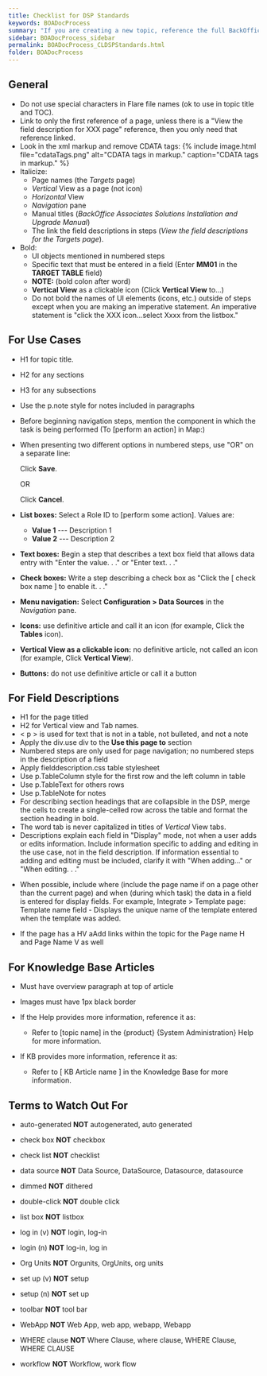 ```yaml
---
title: Checklist for DSP Standards
keywords: BOADocProcess
summary: "If you are creating a new topic, reference the full BackOffice Associates Documentation Standards document. For peer reviews and quick updates, you can use this truncated list of standards."
sidebar: BOADocProcess_sidebar
permalink: BOADocProcess_CLDSPStandards.html
folder: BOADocProcess
---
```


General
-------
* Do not use special characters in Flare file names (ok to use in topic title and TOC).
* Link to only the first reference of a page, unless there is a "View the field description for XXX page" reference, then you only need that reference linked.
* Look in the xml markup and remove CDATA tags:
    {% include image.html file="cdataTags.png" alt="CDATA tags in markup." caption="CDATA tags in markup." %}
* Italicize:
  * Page names (the *Targets* page)
  * *Vertical* View as a page (not icon)
  * *Horizontal* View
  * *Navigation* pane
  * Manual titles (*BackOffice Associates Solutions Installation and Upgrade Manual*)
  * The link the field descriptions in steps (*View the field descriptions for the Targets page*).
* Bold:
  * UI objects mentioned in numbered steps
  * Specific text that must be entered in a field (Enter **MM01** in the **TARGET TABLE** field)
  * **NOTE:** (bold colon after word)
  * **Vertical View** as a clickable icon (Click **Vertical View** to...)
  * Do not bold the names of UI elements (icons, etc.) outside of steps except when you are making an imperative statement. An imperative statement is "click the XXX icon...select Xxxx from the listbox."

For Use Cases
-------------
* H1 for topic title.
* H2 for any sections
* H3 for any subsections
* Use the p.note style for notes included in paragraphs
* Before beginning navigation steps, mention the component in which the task is being performed (To \[perform an action\] in Map:)
* When presenting two different options in numbered steps, use "OR" on a separate line:

    Click **Save**.

    OR

    Click **Cancel**.

* **List boxes:** Select a Role ID to \[perform some action\]. Values are:
  * **Value 1** --- Description 1
  * **Value 2** --- Description 2
* **Text boxes:** Begin a step that describes a text box field that allows data entry with "Enter the value. . ." or "Enter text. . ."
* **Check boxes:** Write a step describing a check box as "Click the [ check box name ] to enable it. . ."
* **Menu navigation:** Select **Configuration \> Data Sources** in the *Navigation* pane.
* **Icons:** use definitive article and call it an icon (for example, Click the **Tables** icon).
* **Vertical View as a clickable icon:** no definitive article, not called an icon (for example, Click **Vertical View**).
* **Buttons:** do not use definitive article or call it a button

For Field Descriptions
----------------------
* H1 for the page titled
* H2 for Vertical view and Tab names.
* < p > is used for text that is not in a table, not bulleted, and not a note
* Apply the div.use div to the **Use this page to** section
* Numbered steps are only used for page navigation; no numbered steps in the description of a field
* Apply fielddescription.css table stylesheet
* Use p.TableColumn style for the first row and the left column in table
* Use p.TableText for others rows
* Use p.TableNote for notes
* For describing section headings that are collapsible in the DSP, merge the cells to create a single-celled row across the table and format the section heading in bold.
* The word tab is never capitalized in titles of *Vertical* View tabs.
* Descriptions explain each field in "Display" mode, not when a user adds or edits information. Include information specific to adding and editing in the use case, not in the field description. If information essential to adding and editing must be included, clarify it with "When adding..." or "When editing. . ."

-   When possible, include where (include the page name if on a page other than the current page) and when (during which task) the data in a field is entered for display fields. For example, Integrate > Template page: Template name field - Displays the unique name of the template entered when the template was added.

-   If the page has a HV aAdd links within the topic for the Page name H and Page Name V as well

For Knowledge Base Articles
---------------------------

-   Must have overview paragraph at top of article

-   Images must have 1px black border

-   If the Help provides more information, reference it as:

    -   Refer to \[topic name\] in the {product} {System Administration} Help for more information.

-   If KB provides more information, reference it as:

    -   Refer to [ KB Article name ] in the Knowledge Base for more information.

Terms to Watch Out For
-----------------------

-   auto-generated **NOT** autogenerated, auto generated

-   check box **NOT** checkbox

-   check list **NOT** checklist

-   data source **NOT** Data Source, DataSource, Datasource, datasource

-   dimmed **NOT** dithered

-   double-click **NOT** double click

-   list box **NOT** listbox

-   log in (v) **NOT** login, log-in

-   login (n) **NOT** log-in, log in

-   Org Units **NOT** Orgunits, OrgUnits, org units

-   set up (v) **NOT** setup

-   setup (n) **NOT** set up

-   toolbar **NOT** tool bar

-   WebApp **NOT** Web App, web app, webapp, Webapp

-   WHERE clause **NOT** Where Clause, where clause, WHERE Clause, WHERE CLAUSE

-   workflow **NOT** Workflow, work flow
